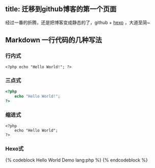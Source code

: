 title: 迁移到github博客的第一个页面
---
经过一番的折腾，还是把博客变成静态的了，github + [hexo](http://hexo.io/) ，大道至简~


## Markdown 一行代码的几种写法

### 行内式
`<?php echo "Hello World!"; ?>`

### 三点式

``` php
<?php
	echo "Hello World!";
?>
```

### 缩进式
	<?php
		echo "Hello World";
	?>

### Hexo式
{% codeblock Hello World Demo lang:php %}
	<?php
		echo "Hello World";
	?>
{% endcodeblock %}
